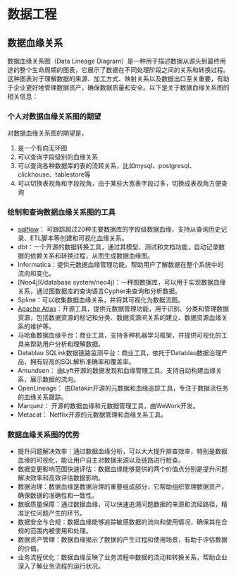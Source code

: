 # 数据工程


## 数据血缘关系

数据血缘关系图（Data Lineage Diagram）是一种用于描述数据从源头到最终用途的整个生命周期的图表，它展示了数据在不同处理阶段之间的关系和转换过程。这种图表对于理解数据的来源、加工方式、映射关系以及数据出口至关重要，有助于企业更好地管理数据资产，确保数据质量和安全。以下是关于数据血缘关系图的相关信息：

### 个人对数据血缘关系图的期望

对数据血缘关系图的期望是，
1. 是一个有向无环图
2. 可以查询字段级别的血缘关系
3. 可以查询各种数据库的表的流转关系，比如mysql、postgresql、clickhouse、tablestore等
4. 可以切换表视角和字段视角，由于某些大宽表字段过多，切换成表视角方便查询

### 绘制和查询数据血缘关系图的工具

- [sqlflow](https://sqlflow.gudusoft.com/#/)： 可跟踪超过20种主要数据库的字段级数据血缘，支持从查询历史记录、ETL脚本等创建和可视化血缘关系。
- dbt：一个开源的数据转换工具，通过其模型、测试和文档功能，自动记录数据的依赖关系和转换过程，从而生成数据血缘图。
- Informatica：提供元数据血缘管理功能，帮助用户了解数据在整个系统中的流向和变化。
- [Neo4j](/database system/neo4j)：一种图数据库，可以用于实现数据血缘关系，通过图数据库的查询语言Cypher来查询和分析数据。
- Spline：可以收集数据血缘关系，并将其可视化为数据流图。
- [Apache Atlas](https://atlas.apache.org/#/Architecture)：开源工具，提供元数据管理功能，用于识别、分类和管理数据资源，包括数据资源的标记和分类、数据资源间关系的建立、数据资源血缘关系的维护等。
- 马哈鱼数据血缘平台：商业工具，支持多种机器学习框架，并提供可视化的工具来帮助用户分析和理解数据。
- Datablau SQLink数据链路监测平台：商业工具，依托于Datablau数据治理产品，拥有较高的SQL解析准确率和覆盖率。
- Amundsen： 由Lyft开源的数据发现和血缘管理工具。支持自动构建血缘关系，展示数据的流向。
- OpenLineage： 由Datakin开源的元数据和血缘追踪工具，专注于数据流任务的血缘关系跟踪。
- Marquez： 开源的数据血缘和元数据管理工具，由WeWork开发。
- Metacat： Netflix开源的元数据管理和血缘关系工具。


### 数据血缘关系图的优势

- 提升问题解决效率：通过数据血缘分析，可以大大提升排查效率，特别是数据血缘的可视化，能让用户自主对数据来源以及链路进行检查。
- 数据变更影响范围快速评估：数据血缘能够提供的两个价值点分别是提升问题解决效率和高效评估数据影响。
- 数据治理：数据血缘是数据治理的重要组成部分，它帮助组织管理数据资产，确保数据的准确性和一致性。
- 数据质量保障：通过数据血缘，可以快速追溯问题数据的来源和流经路径，精准定位问题产生的环节。
- 数据安全与合规：数据血缘能够追踪敏感数据的流向和使用情况，确保其在合规的范围内被使用和处理。
- 数据资产管理：数据血缘揭示了数据的产生过程和使用场景，有助于评估数据的价值。
- 业务流程优化：数据血缘反映了业务流程中数据的流动和转换关系，帮助企业深入了解业务流程的运行状况。